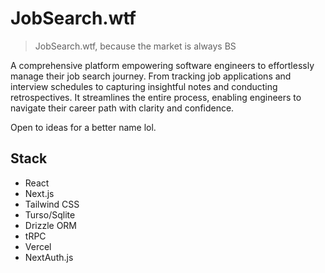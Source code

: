 # JobSearch.wtf

> JobSearch.wtf, because the market is always BS

A comprehensive platform empowering software engineers to effortlessly manage their job search journey. From tracking job applications and interview schedules to capturing insightful notes and conducting retrospectives. It streamlines the entire process, enabling engineers to navigate their career path with clarity and confidence.

Open to ideas for a better name lol.

## Stack

- React
- Next.js
- Tailwind CSS
- Turso/Sqlite
- Drizzle ORM
- tRPC
- Vercel
- NextAuth.js
